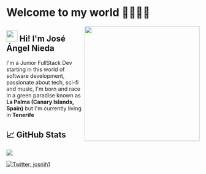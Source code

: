 # Welcome to my world 🚀👨🏽‍🚀

<img align='right' src="https://66.media.tumblr.com/43ff1ae84968ffd84606207e9995a78e/tumblr_py4mvbGe6h1tgo74ho1_1280.gif" width="300">

## <img src="https://github.com/TheDudeThatCode/TheDudeThatCode/blob/master/Assets/Hi.gif" width="29px"> Hi! I'm José Ángel Nieda
I'm a Junior FullStack Dev starting in this world of software development, passionate about tech, sci-fi and music, I'm born and race in a green paradise known as <b>La Palma (Canary Islands, Spain)</b> but I'm currently living in <b>Tenerife</b> 

## &#x1f4c8; GitHub Stats

<a href="https://github.com/josnih21/josnih21">
  <img src="https://github-readme-stats.vercel.app/api/top-langs/?username=josnih21&hide=java,html&title_color=ffffff&text_color=c9cacc&icon_color=2bbc8a&bg_color=1d1f21" />
</a>


[![Twitter: josnih1](https://img.shields.io/twitter/follow/josnih1?label=josnih&logo=twitter&style=for-the-badge)](https://twitter.com/josnih1)

<!--
**josnih21/josnih21** is a ✨ _special_ ✨ repository because its `README.md` (this file) appears on your GitHub profile.

Here are some ideas to get you started:

- 🔭 I’m currently working on ...
- 🌱 I’m currently learning ...
- 👯 I’m looking to collaborate on ...
- 🤔 I’m looking for help with ...
- 💬 Ask me about ...
- 📫 How to reach me: ...
- 😄 Pronouns: ...
- ⚡ Fun fact: ...
-->
